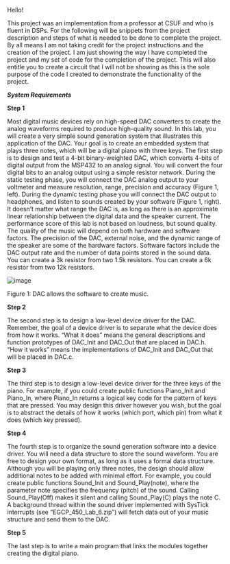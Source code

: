 Hello!

This project was an implementation from a professor at CSUF and who is fluent in DSPs.
For the following will be snippets from the project description and steps of what is needed to be done to complete the project.
By all means I am not taking credit for the project instructions and the creation of the project. I am just showing the way I have completed the project
and my set of code for the completion of the project. This will also entitle you to create a circuit that I will not be showing as this is the sole purpose of the code
I created to demonstrate the functionality of the project.

_**System Requirements**_

**Step 1**

Most digital music devices rely on high-speed DAC converters to create the analog waveforms required to produce high-quality sound. 
In this lab, you will create a very simple sound generation system that illustrates this application of the DAC.
Your goal is to create an embedded system that plays three notes, which will be a digital piano with three keys.
The first step is to design and test a 4-bit binary-weighted DAC, which converts 4-bits of digital output from the MSP432 to an analog signal. 
You will convert the four digital bits to an analog output using a simple resistor network.
During the static testing phase, you will connect the DAC analog output to your voltmeter and measure resolution, range, precision and accuracy (Figure 1, left).
During the dynamic testing phase you will connect the DAC output to headphones, and listen to sounds created by your software (Figure 1, right). 
It doesn’t matter what range the DAC is, as long as there is an approximate linear relationship between the digital data and the speaker current.
The performance score of this lab is not based on loudness, but sound quality. The quality of the music will depend on both hardware and software factors.
The precision of the DAC, external noise, and the dynamic range of the speaker are some of the hardware factors.
Software factors include the DAC output rate and the number of data points stored in the sound data. 
You can create a 3k resistor from two 1.5k resistors. You can create a 6k resistor from two 12k resistors.
 
![image](https://user-images.githubusercontent.com/76075833/206940796-35a6063b-1951-450c-8a81-40e54e95bd8d.png)

Figure 1: DAC allows the software to create music.

**Step 2**

The second step is to design a low-level device driver for the DAC. Remember, the goal of a device driver is to separate what the device does from how it works. “What it does” means the general descriptions and function prototypes of DAC_Init and DAC_Out that are placed in DAC.h. “How it works” means the implementations of DAC_Init and DAC_Out that will be placed in DAC.c. 

**Step 3**

The third step is to design a low-level device driver for the three keys of the piano. For example, if you could create public functions Piano_Init and Piano_In, where Piano_In returns a logical key code for the pattern of keys that are pressed. You may design this driver however you wish, but the goal is to abstract the details of how it works (which port, which pin) from what it does (which key pressed). 

**Step 4**

The fourth step is to organize the sound generation software into a device driver. You will need a data structure to store the sound waveform. You are free to design your own format, as long as it uses a formal data structure. Although you will be playing only three notes, the design should allow additional notes to be added with minimal effort. For example, you could create public functions Sound_Init and Sound_Play(note), where the parameter note specifies the frequency (pitch) of the sound. Calling Sound_Play(Off) makes it silent and calling Sound_Play(C) plays the note C. A background thread within the sound driver implemented with SysTick interrupts (see “EGCP_450_Lab_6.zip”) will fetch data out of your music structure and send them to the DAC. 

**Step 5**

The last step is to write a main program that links the modules together creating the digital piano.
